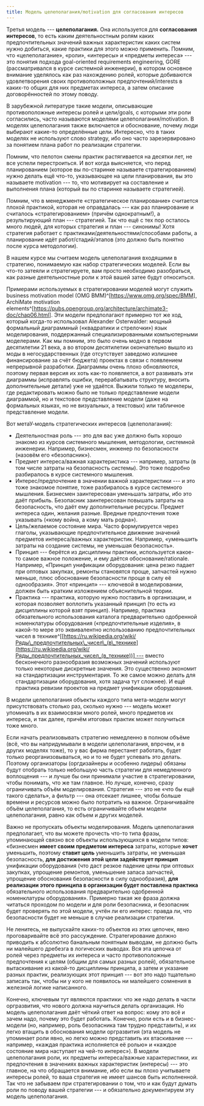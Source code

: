 ```yaml
---
title: Модель целеполагания/motivation для согласования интересов
---
```


Третья модель --- **целеполагания.** Она используется для **согласования
интересов**, то есть каким деятельностным ролям каких предпочтительных
значений важных характеристик каких систем нужно добиться, какие
практики для этого можно применить. Помним, что «целеполагание», «роли»,
«интересы» и «предметы интереса» --- это понятия подхода goal-oriented
requirements engineering, GORE (рассматривался в курсе системной
инженерии), в котором основное внимание уделялось как раз нахождению
ролей, которые добиваются удовлетворения своих противоположных
предпочтений/interests в каких-то общих для них предметах интереса, а
затем описание договорённостей по этому поводу.

В зарубежной литературе такие модели, описывающие противоположные
интересы ролей и цели/goals, с которыми эти роли согласились, часто
называются моделями целеполагания/motivation. В моделях целеполагания
также включается и обоснование, почему люди выбирают какие-то
определённые цели. Интересно, что в таких моделях не используют слово
strategy, ибо оно часто зарезервировано за понятием плана работ по
реализации стратегии.

Помним, что пелотон смены практик растягивается на десятки лет, не все
успели перестроиться. И вот когда выясняется, что перед планированием
(которое вы по-старинке называете стратегированием) нужно делать ещё
что-то, указывающее на цели планирования, вы это называете
motivation --- то, что мотивирует на составление и выполнения плана
(который вы по старинке называете стратегией).

Помним, что в менеджменте «стратегическое планирование» считается плохой
практикой, которая не оправдалась --- как раз планирование и считалось
«стратегированием» (причём однократным!), а результирующий план ---
стратегией. Так что ещё с тех пор осталось много людей, для которых
стратегия и план --- синонимы! Хотя стратегия работает с
практиками/деятельностями/способами работы, а планирование идёт
работ/стадий/этапов (это должно быть понятно после курса методологии).

В нашем курсе мы считаем модель целеполагания входящими в стратегию,
понимаемую как набор стратегических моделей. Если вы что-то затеяли и
стратегируете, вам просто необходимо разобраться, как разные
деятельностные роли к этой вашей затее будут относиться.

Примерами используемых в стратегировании моделей могут служить business
motivation model (OMG
BMM)^[<https://www.omg.org/spec/BMM>],
ArchiMate motivation
elements^[<https://pubs.opengroup.org/architecture/archimate3-doc/chap06.html>].
Эти модели предполагают примерно тот же ход, который когда-то
использовал Alexander Osterwalder: мощный формальный диаграммный
(«квадратики и стрелочки») язык моделирования, поддержанный
специализированными компьютерными моделерами. Как мы помним, это было
очень модно в первом десятилетии 21 века, а во втором десятилетии
окончательно вышло из моды в негосударственных (где отсутствует заведомо
излишнее финансирование за счёт бюджета) проектах в связи с появлением
непрерывной разработки. Диаграммы очень плохо обновляются, поэтому
первая версия их хоть как-то появляется, а вот развивать эти диаграммы
(исправлять ошибки, перерабатывать структуру, вносить дополнительные
детали) уже не удаётся. Выжили только те моделеры, где редактировать
можно было не только представление модели диаграммой, но и текстовое
представление модели (даже на формальных языках, но не визуальных, а
текстовых) или табличное представление модели.

Вот метаУ-модель стратегических интересов (целеполагания):

-   Деятельностная роль --- это для вас уже должно быть хорошо знакомо
    из курсов системного мышления, методологии, системной инженерии.
    Например, бизнесмен, инженер по безопасности (назовём его
    «безопасник»).
-   Предмет интереса/важная характеристика --- например, затраты (в том
    числе затраты на безопасность системы). Это тоже подробно
    разбиралось в курсе системного мышления.
-   Интерес/предпочтение в значении важной характеристики --- и это тоже
    знакомое понятие, тоже разбиралось в курсе системного мышления.
    Бизнесмен заинтересован уменьшать затраты, ибо это даёт прибыль.
    Безопасник заинтересован повышать затраты на безопасность, что даёт
    ему дополнительные ресурсы. Предмет интереса один, желания разные.
    Вредные предпочтения тоже указывать («кому война, а кому мать
    родна»).
-   Цель/желаемое состояние мира. Часто формулируется через глаголы,
    указывающие предпочтительное движение значений предметов
    интереса/важных характеристик. Например, «уменьшить затраты на
    создание системы, не уменьшая безопасность».
-   Принцип --- берётся из дисциплины практики, используется какое-то
    самое важное положение, и ему даётся обоснование/rationale.
    Например, «Принцип унификации оборудования: цена резко падает при
    оптовых закупках, ремонты становятся проще, запчастей нужно меньше,
    плюс обоснование безопасности проще в силу её однообразия». Этот
    «принцип» --- ключевой в моделировании, должен быть кратким
    изложением объяснительной теории.
-   Практика --- практика, которую нужно поставить в организации, и
    которая позволяет воплотить указанный принцип (то есть из дисциплины
    которой взят принцип). Например, практика обязательного
    использования каталога предварительно одобренной номенклатуры
    оборудования («предпочтительные изделия», в какой-то мере это
    эквивалентно использованию предпочтительных чисел в
    технике^[[https://ru.wikipedia.org/wiki/Ряды\_предпочтительных\_чисел\_(в\_технике](https://ru.wikipedia.org/wiki/Ряды_предпочтительных_чисел_(в_технике))] ---
    вместо бесконечного разнообразия возможных значений используют
    только некоторые дискретные значения. Это существенно экономит на
    стандартизации инструментария. То же самое можно делать для
    стандартизации оборудования, хотя задача тут сложнее). И ещё
    практика ревизии проектов на предмет унификации оборудования.

В модели целеполагания объекты каждого типа мета-модели могут
присутствовать столько раз, сколько нужно --- модель может упоминать в
их взаимосвязи много ролей, много предметов их интереса, и так далее,
причём итоговых практик может получиться тоже много.

Если начать реализовывать стратегию немедленно в полном объёме (всё, что
вы напридумывали в модели целеполагания, впрочем, и в других моделях
тоже), то у вас фирма перестанет работать, будет только
реорганизовываться, но и то не будет успевать это делать. Поэтому
организаторы (оргдизайнеры и особенно лидеры) обязаны будут отобрать
только небольшую часть стратегии для немедленного воплощения --- и лучше
бы они принимали участие в стратегировании, чтобы понимать, что же там
главное. Но лучше, конечно, сразу ограничивать объём моделирования.
Стратегия --- это не «что бы ещё такого сделать», а фильтр --- она
отсекает лишнее, чтобы больше времени и ресурсов можно было потратить на
важное. Ограничивайте объём целеполагания, то есть ограничивайте объем
модели целеполагания, равно как объем и других моделей.

Важно не пропускать объекты моделирования. Модель целеполагания
предполагает, что вы можете прочесть что-то типа фразы, упоминающей
связно все объекты использующихся в модели типов: «бизнесмен **имеет
своим предметом интереса** затраты, которые **хочет** уменьшить, поэтому
**ставит цель** уменьшить затраты, не уменьшая безопасность, **для**
**достижения этой** **цели задействует принцип** унификации оборудования
(что даст резкое падение цены при оптовых закупках, упрощение ремонтов,
уменьшение запаса запчастей, упрощение обоснования безопасности в силу
однообразия), **для реализации этого принципа в организации будет
поставлена практика** обязательного использования предварительно
одобренной номенклатуры оборудования». Примерно такая же фраза должна
читаться проходом по модели и для роли безопасника, и безопасник будет
проверять по этой модели, учтён ли его интерес: правда ли, что
безопасности будет не меньше в случае реализации стратегии.

Не ленитесь, не выпускайте каких-то объектов из этих цепочек, явно
проговаривайте всё это рассуждение. Стратегирование должно приводить к
абсолютно банальным понятным выводам, не должно быть ни малейшего
дребезга в логических выводах. Вся эта цепочка от ролей через предметы
их интереса и часто противоположные предпочтения к целям (общим для
самых разных ролей), обязательное вытаскивание из какой-то дисциплины
принципа, а затем и указание разных практик, реализующих этот
принцип --- вот это надо тщательно записать так, чтобы ни у кого не
появилось ни малейшего сомнения в железной логике написанного.

Конечно, ключевым тут являются практики: что же надо делать в части
оргразвития, что нового должна научиться делать организация. Но модель
целеполагания даёт чёткий ответ на вопрос: кому это всё и зачем надо,
почему это будет работать. Конечно, роли есть и в бизнес-модели (но,
например, роль безопасника там трудно представить), и их легко втащить в
обоснования модели оргразвития (эта модель не упоминает роли явно, но
легко можно представить их втаскивание --- например, «каждая практика
исполняется её ролью» и «каждое состояние мира наступает на чей-то
интерес»). В модели целеполагания роли, их предметы интереса/важные
характеристики, их предпочтения в значениях важных характеристик
(интересы) --- это главное, на что обращается внимание, ибо если вы
плохо учитываете интересы ролей, то ваша стратегия не имеет шансов быть
исполненной. Так что не забываем при стратегировании о том, что и как
будут думать роли по поводу вашей стратегии --- и обязательно
документируем эту модель целеполагания.
